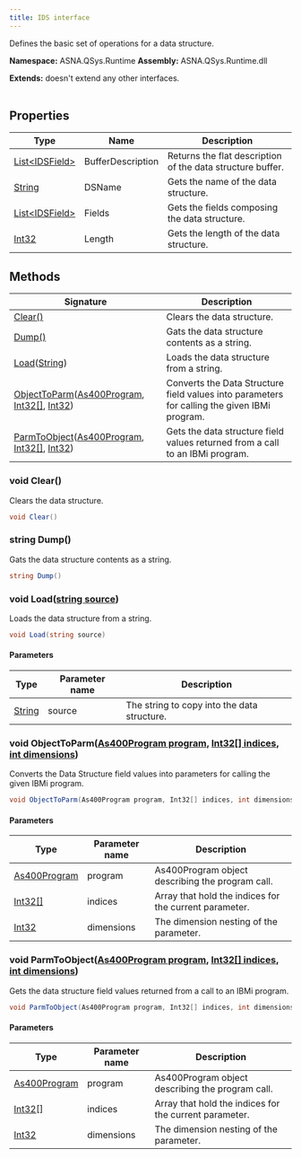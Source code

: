```yaml
---
title: IDS interface
---
```


Defines the basic set of operations for a data structure.

**Namespace:** ASNA.QSys.Runtime
**Assembly:** ASNA.QSys.Runtime.dll

**Extends:** doesn't extend any other interfaces.
<br>
<br>

## Properties

| Type | Name | Description
| --- | --- | --- 
| [List\<IDSField\>](https://docs.microsoft.com/en-us/dotnet/api/system.collections.generic.list-1) | BufferDescription | Returns the flat description of the data structure buffer. |
| [String](https://learn.microsoft.com/en-us/dotnet/api/system.string?view=net-8.0) | DSName | Gets the name of the data structure. |
| [List\<IDSField\>](https://docs.microsoft.com/en-us/dotnet/api/system.collections.generic.list-1) | Fields | Gets the fields composing the data structure. |
| [Int32](https://learn.microsoft.com/en-us/dotnet/csharp/language-reference/builtin-types/integral-numeric-types) | Length | Gets the length of the data structure. |

## Methods

| Signature | Description |
| --- | --- |
| [Clear()](#void-clear) | Clears the data structure.
| [Dump()](#string-dump) | Gats the data structure contents as a string.
| [Load](#void-loadstring-source)([String](https://docs.microsoft.com/en-us/dotnet/api/system.string)) | Loads the data structure from a string.
| [ObjectToParm](#void-objecttoparmas400program-program-int32--indices-int-dimensions)([As400Program](/reference/datagate/datagate-client/as400-program.html), [Int32\[\]](https://docs.microsoft.com/en-us/dotnet/api/system.int32), [Int32](https://docs.microsoft.com/en-us/dotnet/api/system.int32)) | Converts the Data Structure field values into parameters for calling the given IBMi program.
| [ParmToObject](#void-parmtoobjectas400program-program-int32--indices-int-dimensions)([As400Program](/reference/datagate/datagate-client/as400-program.html), [Int32\[\]](https://docs.microsoft.com/en-us/dotnet/api/system.int32), [Int32](https://docs.microsoft.com/en-us/dotnet/api/system.int32)) | Gets the data structure field values returned from a call to an IBMi program.

### void Clear()

Clears the data structure.

```cs
void Clear()
```

### string Dump()

Gats the data structure contents as a string.

```cs
string Dump()
```

### void Load([string source](https://learn.microsoft.com/en-us/dotnet/api/system.string?view=net-8.0))

Loads the data structure from a string.

```cs
void Load(string source)
```

#### Parameters

| Type | Parameter name | Description
| --- | --- | ---
| [String](https://docs.microsoft.com/en-us/dotnet/api/system.string) | source | The string to copy into the data structure.

### void ObjectToParm([As400Program program](/reference/datagate/datagate-client/as400-program.html), [Int32\[\] indices](https://docs.microsoft.com/en-us/dotnet/api/system.int32), [int dimensions](https://learn.microsoft.com/en-us/dotnet/csharp/language-reference/builtin-types/integral-numeric-types))

Converts the Data Structure field values into parameters for calling the given IBMi program.

```cs
void ObjectToParm(As400Program program, Int32[] indices, int dimensions)
```

#### Parameters

| Type | Parameter name | Description
| --- | --- | ---
| [As400Program](/reference/datagate/datagate-client/as400-program.html) | program | As400Program object describing the program call.
| [Int32\[\]](https://docs.microsoft.com/en-us/dotnet/api/system.int32) | indices | Array that hold the indices for the current parameter.
| [Int32](https://docs.microsoft.com/en-us/dotnet/api/system.int32) | dimensions | The dimension nesting of the parameter.

### void ParmToObject([As400Program program](/reference/datagate/datagate-client/as400-program.html), [Int32\[\] indices](https://docs.microsoft.com/en-us/dotnet/api/system.int32), [int dimensions](https://learn.microsoft.com/en-us/dotnet/csharp/language-reference/builtin-types/integral-numeric-types))

Gets the data structure field values returned from a call to an IBMi program.

```cs
void ParmToObject(As400Program program, Int32[] indices, int dimensions)
```

#### Parameters

| Type | Parameter name | Description
| --- | --- | ---
| [As400Program](/reference/datagate/datagate-client/as400-program.html) | program | As400Program object describing the program call.
| [Int32\[\]](https://docs.microsoft.com/en-us/dotnet/api/system.int32) | indices | Array that hold the indices for the current parameter.
| [Int32](https://docs.microsoft.com/en-us/dotnet/api/system.int32) | dimensions | The dimension nesting of the parameter.
